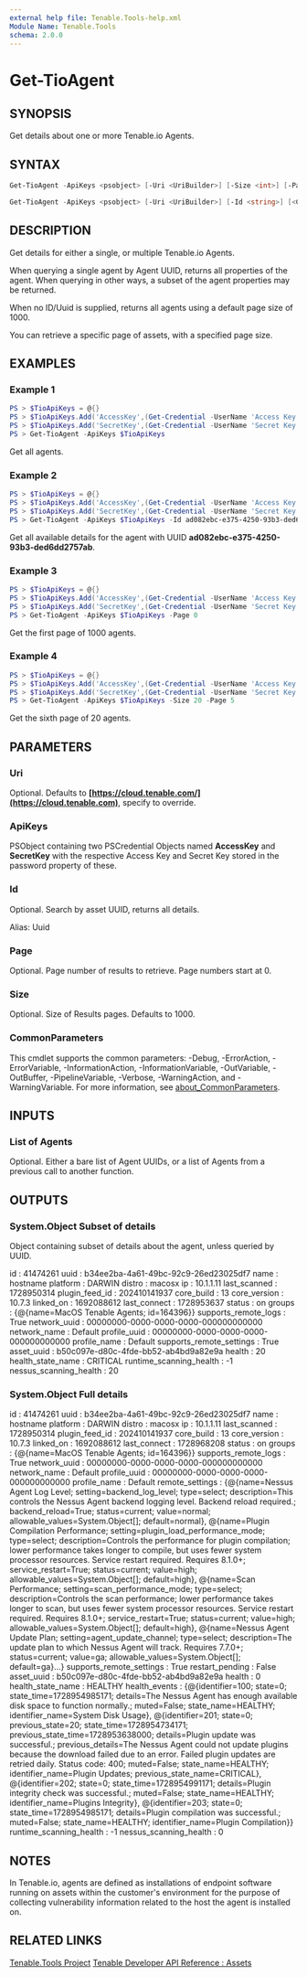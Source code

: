 ```yaml
---
external help file: Tenable.Tools-help.xml
Module Name: Tenable.Tools
schema: 2.0.0
---
```


# Get-TioAgent

## SYNOPSIS

Get details about one or more Tenable.io Agents.

## SYNTAX

```powershell
Get-TioAgent -ApiKeys <psobject> [-Uri <UriBuilder>] [-Size <int>] [-Page <int>] [<CommonParameters>]

Get-TioAgent -ApiKeys <psobject> [-Uri <UriBuilder>] [-Id <string>] [<CommonParameters>]
```

## DESCRIPTION

Get details for either a single, or multiple Tenable.io Agents.

When querying a single agent by Agent UUID, returns all properties of the agent. When querying in other ways, a subset of the agent properties may be returned.

When no ID/Uuid is supplied, returns all agents using a default page size of 1000.

You can retrieve a specific page of assets, with a specified page size.

## EXAMPLES

### Example 1

```powershell
PS > $TioApiKeys = @{}
PS > $TioApiKeys.Add('AccessKey',(Get-Credential -UserName 'Access Key'))
PS > $TioApiKeys.Add('SecretKey',(Get-Credential -UserName 'Secret Key'))
PS > Get-TioAgent -ApiKeys $TioApiKeys
```

Get all agents.

### Example 2

```powershell
PS > $TioApiKeys = @{}
PS > $TioApiKeys.Add('AccessKey',(Get-Credential -UserName 'Access Key'))
PS > $TioApiKeys.Add('SecretKey',(Get-Credential -UserName 'Secret Key'))
PS > Get-TioAgent -ApiKeys $TioApiKeys -Id ad082ebc-e375-4250-93b3-ded6dd2757ab
```

Get all available details for the agent with UUID **ad082ebc-e375-4250-93b3-ded6dd2757ab**.

### Example 3

```powershell
PS > $TioApiKeys = @{}
PS > $TioApiKeys.Add('AccessKey',(Get-Credential -UserName 'Access Key'))
PS > $TioApiKeys.Add('SecretKey',(Get-Credential -UserName 'Secret Key'))
PS > Get-TioAgent -ApiKeys $TioApiKeys -Page 0
```

Get the first page of 1000 agents.

### Example 4

```powershell
PS > $TioApiKeys = @{}
PS > $TioApiKeys.Add('AccessKey',(Get-Credential -UserName 'Access Key'))
PS > $TioApiKeys.Add('SecretKey',(Get-Credential -UserName 'Secret Key'))
PS > Get-TioAgent -ApiKeys $TioApiKeys -Size 20 -Page 5
```

Get the sixth page of 20 agents.

## PARAMETERS

### Uri

Optional. Defaults to **[https://cloud.tenable.com/](https://cloud.tenable.com)**, specify to override.

### ApiKeys

PSObject containing two PSCredential Objects named **AccessKey** and **SecretKey** with the respective Access Key and Secret Key stored in the password property of these.

### Id

Optional. Search by asset UUID, returns all details.

Alias: Uuid

### Page

Optional. Page number of results to retrieve. Page numbers start at 0.

### Size

Optional. Size of Results pages. Defaults to 1000.

### CommonParameters

This cmdlet supports the common parameters: -Debug, -ErrorAction, -ErrorVariable, -InformationAction, -InformationVariable, -OutVariable, -OutBuffer, -PipelineVariable, -Verbose, -WarningAction, and -WarningVariable. For more information, see [about_CommonParameters](http://go.microsoft.com/fwlink/?LinkID=113216).

## INPUTS

### List of Agents

Optional. Either a bare list of Agent UUIDs, or a list of Agents from a previous call to another function.

## OUTPUTS

### System.Object Subset of details

Object containing subset of details about the agent, unless queried by UUID.

id                       : 41474261
uuid                     : b34ee2ba-4a61-49bc-92c9-26ed23025df7
name                     : hostname
platform                 : DARWIN
distro                   : macosx
ip                       : 10.1.1.11
last_scanned             : 1728950314
plugin_feed_id           : 202410141937
core_build               : 13
core_version             : 10.7.3
linked_on                : 1692088612
last_connect             : 1728953637
status                   : on
groups                   : {@{name=MacOS Tenable Agents; id=164396}}
supports_remote_logs     : True
network_uuid             : 00000000-0000-0000-0000-000000000000
network_name             : Default
profile_uuid             : 00000000-0000-0000-0000-000000000000
profile_name             : Default
supports_remote_settings : True
asset_uuid               : b50c097e-d80c-4fde-bb52-ab4bd9a82e9a
health                   : 20
health_state_name        : CRITICAL
runtime_scanning_health  : -1
nessus_scanning_health   : 20

### System.Object Full details

id                       : 41474261
uuid                     : b34ee2ba-4a61-49bc-92c9-26ed23025df7
name                     : hostname
platform                 : DARWIN
distro                   : macosx
ip                       : 10.1.1.11
last_scanned             : 1728950314
plugin_feed_id           : 202410141937
core_build               : 13
core_version             : 10.7.3
linked_on                : 1692088612
last_connect             : 1728968208
status                   : on
groups                   : {@{name=MacOS Tenable Agents; id=164396}}
supports_remote_logs     : True
network_uuid             : 00000000-0000-0000-0000-000000000000
network_name             : Default
profile_uuid             : 00000000-0000-0000-0000-000000000000
profile_name             : Default
remote_settings          : {@{name=Nessus Agent Log Level; setting=backend_log_level; type=select; description=This controls the Nessus Agent backend logging level.  Backend reload required.; backend_reload=True; status=current; value=normal; allowable_values=System.Object[];
                           default=normal}, @{name=Plugin Compilation Performance; setting=plugin_load_performance_mode; type=select; description=Controls the performance for plugin compilation; lower performance takes longer to compile, but uses fewer system processor resources.  Service
                           restart required.  Requires 8.1.0+; service_restart=True; status=current; value=high; allowable_values=System.Object[]; default=high}, @{name=Scan Performance; setting=scan_performance_mode; type=select; description=Controls the scan performance; lower performance
                           takes longer to scan, but uses fewer system processor resources.  Service restart required.  Requires 8.1.0+; service_restart=True; status=current; value=high; allowable_values=System.Object[]; default=high}, @{name=Nessus Agent Update Plan;
                           setting=agent_update_channel; type=select; description=The update plan to which Nessus Agent will track.  Requires 7.7.0+; status=current; value=ga; allowable_values=System.Object[]; default=ga}…}
supports_remote_settings : True
restart_pending          : False
asset_uuid               : b50c097e-d80c-4fde-bb52-ab4bd9a82e9a
health                   : 0
health_state_name        : HEALTHY
health_events            : {@{identifier=100; state=0; state_time=1728954985171; details=The Nessus Agent has enough available disk space to function normally.; muted=False; state_name=HEALTHY; identifier_name=System Disk Usage}, @{identifier=201; state=0; previous_state=20;
                           state_time=1728954734171; previous_state_time=1728953638000; details=Plugin update was successful.; previous_details=The Nessus Agent could not update plugins because the download failed due to an error. Failed plugin updates are retried daily. Status code: 400;
                           muted=False; state_name=HEALTHY; identifier_name=Plugin Updates; previous_state_name=CRITICAL}, @{identifier=202; state=0; state_time=1728954991171; details=Plugin integrity check was successful.; muted=False; state_name=HEALTHY; identifier_name=Plugins Integrity},
                           @{identifier=203; state=0; state_time=1728954985171; details=Plugin compilation was successful.; muted=False; state_name=HEALTHY; identifier_name=Plugin Compilation}}
runtime_scanning_health  : -1
nessus_scanning_health   : 0

## NOTES

In Tenable.io, agents are defined as installations of endpoint software running on assets within the customer's environment for the purpose of collecting vulnerability information related to the host the agent is installed on.

## RELATED LINKS

[Tenable.Tools Project](https://github.com/IPSecMSSP/tenable-tools)
[Tenable Developer API Reference : Assets](https://developer.tenable.com/reference#assets)
